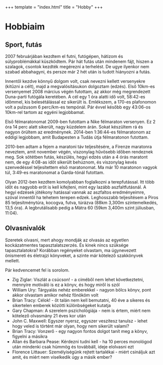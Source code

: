 +++
template = "index.html"
title = "Hobby"
+++

# Hobbiaim

## Sport, futás

2007 februárjában kezdtem el futni, futógépen, hátizom és súlyproblémákkal
küszködtem. Pár hát futás után mindenem fájt, hiszen a szalagok, csontok kezdték
megérezni a terhelést. De ugye ilyenkor nem szabad abbahagyni, és persze már 2
hét után is tudott hiányozni a futás.

Innentől kezdve könnyű dolgom volt, csak nevezni kellett versenyekre (kitűzni a
célt), majd a megvalósításukon dolgoztam (edzés). Első 10km-es versenyemet 2008
március végén futottam, az akkor még megrendezett Duna-parti futógála keretében.
A cél egy 1 óra alatti idő volt, 58:42-es időmmel, kis belesétálással ez
sikerült is. Emlékszem, a 170-es plafonomon volt a pulzusom 6 perc/km-es
tempónál. Pár évvel később egy 43:06-os 10km-rel tartom az egyéni legjobbamat.

Első félmaratonomat 2009-ben futottam a Nike félmaraton versenyen. Ez 2 óra 14
perc alatt sikerült, nagy küzdelem árán. Sokat készültem rá és nagyon örültem az
eredménynek. 2014-ben 1:36:44-es félmaratonom az eddigi legjobbam, amit
Budapesten a Tudás útja félmaratonon futottam.

2010-ben adtam a fejem a maratoni táv teljesítésére, a Firenze maratonra
neveztem, amit november végén, viszonylag hűvösebb időben rendeznek meg. Sok
sötétben futás, készülés, hegyi edzés után a 4 órás maratont nem, de egy 4:08-as
időt sikerült behúznom, és viszonylag kevés szenvedéssel teljesítettem első
maratonomat. Ma már 10 maratonon vagyok túl, 3:49-es maratonomat a Garda-tónál
futottam.

Olyan 2012-ben kezdtem komolyabban foglalkozni a terepfutással. Itt több időt és
nagyobb erőt is kell kifejteni, mint egy lazább aszfaltfutásnál. A hegyi edzések
jótékony hatással vannak az aszfaltos eredményeimre, szóval innentől ha tehetem
terepen edzek. Leghosszabb teljesítésem a Piros 85 teljesítménytúra, kocogva,
futva, túrázva (88km 3,300m szintemelkedés, 13,5 óra). A legbrutálisabb pedig a
Mátra 60 (59km 3,400m szint júliusban, 11:04).

## Olvasnivalók

Szeretek olvasni, mert ahogy mondják az olvasás az egyetlen kockázatmentes
tapasztalatszerzés. És kinek nincs szüksége tapasztalatokra? Korábban regényeket
olvastam, ma úgynevezett önismereti és életrajzi könyveket, a szinte már
kötelező szakkönyvek mellett.

Pár kedvencemet fel is sorolom.

- Zig Ziglar: Viszlát a csúcson! - a címéből nem lehet következtetni,
  mennyire motíváló is ez a könyv, és hogy miről is szól
- William Ury: Tárgyalás nehéz emberekkel - nagyon bölcs könyv, pont akkor
  olvastam amikor nehéz főnököm volt
- Brian Tracy: Célok! - őt talán nem kell bemutatni, 40 éve a sikeres és
  sikertelen emberek közötti különbségeket kutatja
- Gary Chapman: A szerelem pszichológiája - nem is értem, miért nem
  kötelező olvasmány 21 éves kor után
- John C. Maxwell: Egyszer nyersz, egyszer veszítesz tanulsz - lehet hogy
  veled is történt már olyan, hogy nem sikerült valami?
- Brian Tracy: Vonzerő - egy nagyon fontos dolgot tanít meg a könyv, figyelni
  a másikra
- Allan és Barbara Pease: Kérdezni tudni kell - ha 10 perces monológod után
  mindenki csak hümmög és továbbáll, ideje elolvasni ezt
- Florence Littauer: Személyiségünk rejtett tartalékai - miért csináljuk azt
  amit, és miért nem viselkedik úgy a másik ember?
